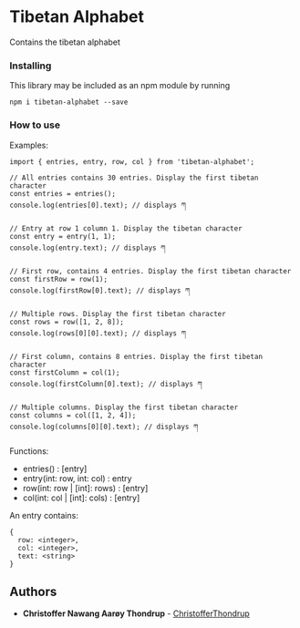 # Tibetan Alphabet

Contains the tibetan alphabet

### Installing

This library may be included as an npm module by running 

```
npm i tibetan-alphabet --save
```

### How to use
Examples:
```
import { entries, entry, row, col } from 'tibetan-alphabet';

// All entries contains 30 entries. Display the first tibetan character
const entries = entries();
console.log(entries[0].text); // displays ཀ

// Entry at row 1 column 1. Display the tibetan character
const entry = entry(1, 1);
console.log(entry.text); // displays ཀ

// First row, contains 4 entries. Display the first tibetan character
const firstRow = row(1);
console.log(firstRow[0].text); // displays ཀ

// Multiple rows. Display the first tibetan character
const rows = row([1, 2, 8]);
console.log(rows[0][0].text); // displays ཀ

// First column, contains 8 entries. Display the first tibetan character
const firstColumn = col(1);
console.log(firstColumn[0].text); // displays ཀ

// Multiple columns. Display the first tibetan character
const columns = col([1, 2, 4]);
console.log(columns[0][0].text); // displays ཀ
```

Functions:
* entries() : [entry]
* entry(int: row, int: col) : entry
* row(int: row | [int]: rows) : [entry]
* col(int: col | [int]: cols) : [entry]

An entry contains:
```
{
  row: <integer>,
  col: <integer>,
  text: <string>
}
```

## Authors

* **Christoffer Nawang Aarøy Thondrup** - [ChristofferThondrup](https://github.com/awakephoenix)